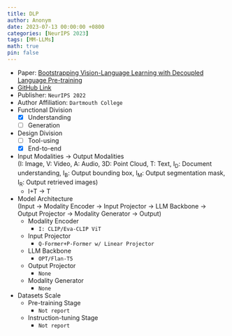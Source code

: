```yaml
---
title: DLP
author: Anonym
date: 2023-07-13 00:00:00 +0800
categories: [NeurIPS 2023]
tags: [MM-LLMs]
math: true
pin: false
---
```


- Paper: [Bootstrapping Vision-Language Learning with Decoupled Language Pre-training](https://arxiv.org/abs/2307.07063)
- [GitHub Link](https://github.com/yiren-jian/BLIText)
- Publisher: `NeurIPS 2022`
- Author Affiliation: `Dartmouth College`
- Functional Division
  + [x] Understanding
  + [ ] Generation
- Design Division
  + [ ] Tool-using
  + [x] End-to-end
- Input Modalities $\rightarrow$ Output Modalities <br />(I: Image, V: Video, A: Audio, 3D: Point Cloud, T: Text, I<sub>D</sub>: Document understanding, I<sub>B</sub>: Output bounding box, I<sub>M</sub>: Output segmentation mask, I<sub>R</sub>: Output retrieved images)
  + I+T $\rightarrow$ T
- Model Architecture <br />(Input $\rightarrow$ Modality Encoder $\rightarrow$ Input Projector $\rightarrow$ LLM Backbone $\rightarrow$ Output Projector $\rightarrow$ Modality Generator $\rightarrow$ Output)
  + Modality Encoder
    * `I: CLIP/Eva-CLIP ViT`
  + Input Projector
    * `Q-Former+P-Former w/ Linear Projector`
  + LLM Backbone
    * `OPT/Flan-T5`
  + Output Projector
    * `None`
  + Modality Generator
    * `None`
- Datasets Scale
  + Pre-training Stage
    * `Not report`
  + Instruction-tuning Stage
    * `Not report`
